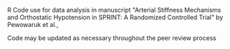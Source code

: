 R Code use for data analysis in manuscript "Arterial Stiffness Mechanisms and Orthostatic Hypotension in SPRINT: A Randomized Controlled Trial"
by Pewowaruk et al.,

Code may be updated as necessary throughout the peer review process

